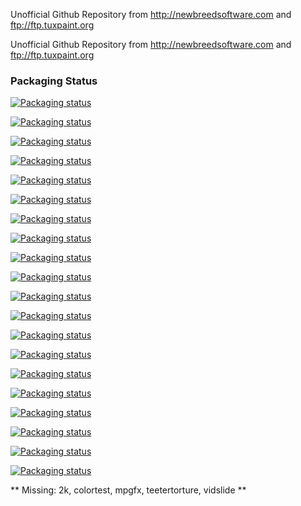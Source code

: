 Unofficial Github Repository from http://newbreedsoftware.com and ftp://ftp.tuxpaint.org

Unofficial Github Repository from http://newbreedsoftware.com and ftp://ftp.tuxpaint.org

### Packaging Status

[![Packaging status](https://repology.org/badge/vertical-allrepos/3dpong.svg?header=3dpong)](https://repology.org/project/3dpong/versions)

[![Packaging status](https://repology.org/badge/vertical-allrepos/bobobot.svg?header=bobobot)](https://repology.org/project/bobobot/versions)

[![Packaging status](https://repology.org/badge/vertical-allrepos/bugsquish.svg?header=bugsquish)](https://repology.org/project/bugsquish/versions)

[![Packaging status](https://repology.org/badge/vertical-allrepos/circuslinux.svg?header=circuslinux)](https://repology.org/project/circuslinux/versions)

[![Packaging status](https://repology.org/badge/vertical-allrepos/defendguin.svg?header=defendguin)](https://repology.org/project/defendguin/versions)

[![Packaging status](https://repology.org/badge/vertical-allrepos/entombed.svg?header=entombed)](https://repology.org/project/entombed/versions)

[![Packaging status](https://repology.org/badge/vertical-allrepos/explosions.svg?header=explosions)](https://repology.org/project/explosions/versions)

[![Packaging status](https://repology.org/badge/vertical-allrepos/finalbattle.svg?header=finalbattle)](https://repology.org/project/finalbattle/versions)

[![Packaging status](https://repology.org/badge/vertical-allrepos/galaxa.svg?header=galaxa)](https://repology.org/project/galaxa/versions)

[![Packaging status](https://repology.org/badge/vertical-allrepos/gemdropx.svg?header=gemdropx)](https://repology.org/project/gemdropx/versions)

[![Packaging status](https://repology.org/badge/vertical-allrepos/icbm3d.svg?header=icbm3d)](https://repology.org/project/icbm3d/versions)

[![Packaging status](https://repology.org/badge/vertical-allrepos/libcrtxy.svg?header=libcrtxy)](https://repology.org/project/libcrtxy/versions)

[![Packaging status](https://repology.org/badge/vertical-allrepos/madbomber.svg?header=madbomber)](https://repology.org/project/madbomber/versions)

[![Packaging status](https://repology.org/badge/vertical-allrepos/popstar.svg?header=popstar)](https://repology.org/project/popstar/versions)

[![Packaging status](https://repology.org/badge/vertical-allrepos/supertux2.svg?header=supertux2)](https://repology.org/project/supertux2/versions)

[![Packaging status](https://repology.org/badge/vertical-allrepos/ttt.svg?header=ttt)](https://repology.org/project/ttt/versions)

[![Packaging status](https://repology.org/badge/vertical-allrepos/tuxmath.svg?header=tuxmath)](https://repology.org/project/tuxmath/versions)

[![Packaging status](https://repology.org/badge/vertical-allrepos/tuxpaint.svg?header=tuxpaint)](https://repology.org/project/tuxpaint/versions)

[![Packaging status](https://repology.org/badge/vertical-allrepos/vectoroids.svg?header=vectoroids)](https://repology.org/project/vectoroids/versions)

[![Packaging status](https://repology.org/badge/vertical-allrepos/xbomber.svg?header=xbomber)](https://repology.org/project/xbomber/versions)

** Missing: 2k, colortest, mpgfx, teetertorture, vidslide **
